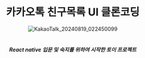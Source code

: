 <div align="center">
  <H1>카카오톡 친구목록 UI 클론코딩</H1>
</div>
<div align="center">
  <img src="https://github.com/user-attachments/assets/c7036b4c-4a47-4241-a01d-60ce0971e500" alt="KakaoTalk_20240819_022450099">
</div>
<br/>
<H5 align="center" >React native 입문 및 숙지를 위하여 시작한 토이 프로젝트</H5>



